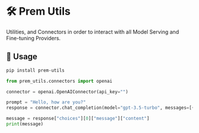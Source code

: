 # 🛠️ Prem Utils

Utilities, and Connectors in order to interact with all Model Serving and Fine-tuning Providers.

## 🤙 Usage

```bash
pip install prem-utils
```

```python
from prem_utils.connectors import openai

connector = openai.OpenAIConnector(api_key="")

prompt = "Hello, how are you?"
response = connector.chat_completion(model="gpt-3.5-turbo", messages=[{"role": "user", "content": prompt}])

message = response["choices"][0]["message"]["content"]
print(message)
```
